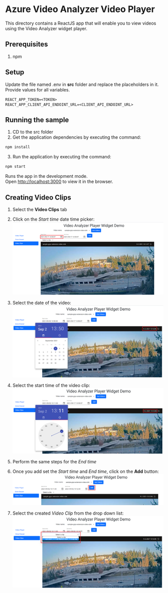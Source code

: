 # Azure Video Analyzer Video Player

This directory contains a ReactJS app that will enable you to view videos using the Video Analyzer widget player.

## Prerequisites
1. npm

## Setup

Update the file named .env in **src** folder and replace the placeholders in it. Provide values for all variables.

```env
REACT_APP_TOKEN=<TOKEN>
REACT_APP_CLIENT_API_ENDOINT_URL=<CLIENT_API_ENDOINT_URL>
```

## Running the sample
1. CD to the src folder 
2. Get the application dependencies by executing the command:
```bash
npm install
``` 
3. Run the application by executing the command:
```bash
npm start
```
Runs the app in the development mode.\
Open [http://localhost:3000](http://localhost:3000) to view it in the browser.

## Creating Video Clips
1. Select the **Video Clips** tab

2. Click on the *Start time* date time picker:
![Image](./images/start-date.png)

3. Select the date of the video:
![Image](./images/select-date.png)

4. Select the start time of the video clip:
![Image](./images/select-time.png)

5. Perform the same steps for the *End time*

6. Once you add set the *Start time* and *End time*, click on the **Add** button:
![Image](./images/add-button.png)

7. Select the created *Video Clip* from the drop down list:
![Image](./images/select-clip.png)

